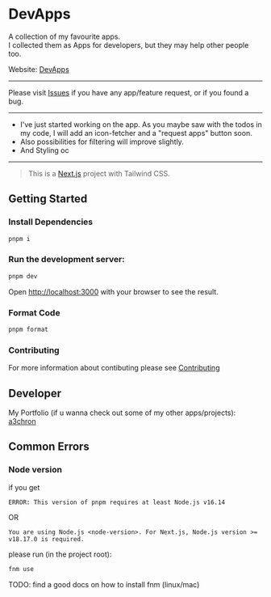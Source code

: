 # DevApps

A collection of my favourite apps.  
I collected them as Apps for developers, but they may help other people too.

Website: [DevApps](https://dev-apps.vercel.app/)

---

Please visit [Issues](https://github.com/kurtschambach/DevApps/issues/new/choose) 
if you have any app/feature request, or if you found a bug.

---

- I've just started working on the app. As you maybe saw with the todos in my code, I will add an icon-fetcher and a "request apps" button soon.
- Also possibilities for filtering will improve slightly.
- And Styling oc

---

> This is a [Next.js](https://nextjs.org/) project with Tailwind CSS.

## Getting Started

### Install Dependencies

```bash
pnpm i
```

### Run the development server:

```bash
pnpm dev
```

Open [http://localhost:3000](http://localhost:3000) with your browser to see the result.

### Format Code

```bash
pnpm format
```

### Contributing

For more information about contibuting please see [Contributing](./CONTRIBUTING.md)

## Developer

My Portfolio (if u wanna check out some of my other apps/projects): [a3chron](https://kurtschambach.vercel.app/)

## Common Errors

### Node version

if you get

```
ERROR: This version of pnpm requires at least Node.js v16.14
```

OR

```
You are using Node.js <node-version>. For Next.js, Node.js version >= v18.17.0 is required.
```

please run (in the project root):

```bash
fnm use
```

TODO: find a good docs on how to install fnm (linux/mac)
